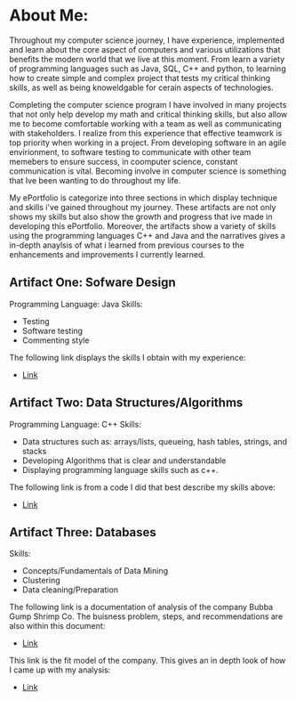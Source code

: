 # About Me:

Throughout my computer science journey, I have experience, implemented and learn about the core aspect of computers and various utilizations that benefits the modern world that we live at this moment. From learn a variety of programming languages such as Java, SQL, C++ and python, to learning how to create simple and complex project that tests my critical thinking skills, as well as being knoweldgable for cerain aspects of technologies. 

Completing the computer science program I have involved in many projects that not only help develop my math and critical thinking skills, but also allow me to become comfortable working with a team as well as communicating with stakeholders. I realize from this experience that effective teamwork is top priority when working in a project. From developing software in an agile envirionment, to software testing to communicate with other team memebers to ensure success, in coomputer science, constant communication is vital. Becoming involve in computer science is something that Ive been wanting to do throughout my life.


My ePortfolio is categorize into three sections in which display technique and skills i've gained throughout my journey. These artifacts are not only shows my skills but also show the growth and progress that ive made in developing this ePortfolio. Moreover, the artifacts show a variety of skills using the programming languages C++ and Java and the narratives gives a in-depth anaylsis of what i learned from previous courses to the enhancements and improvements I currently learned.

## **Artifact One: Sofware Design**

Programming Language: Java
Skills:
- Testing
- Software testing
- Commenting style

The following link displays the skills I obtain with my experience:

- [Link](https://github.com/basslove28/basslove28.github.io/blob/gh-pages/App.java)
 

## **Artifact Two: Data Structures/Algorithms**

Programming Language: C++
Skills:
- Data structures such as: arrays/lists, queueing, hash tables, strings, and stacks
- Developing Algorithms that is clear and understandable
- Displaying programming language skills such as c++.

The following link is from a code I did that best describe my skills above:

- [Link](https://github.com/basslove28/basslove28.github.io/blob/gh-pages/Cs260enhancment.cp)

## **Artifact Three: Databases**

Skills:
- Concepts/Fundamentals of Data Mining  
- Clustering 
- Data cleaning/Preparation 

The following link is a documentation of analysis of the company Bubba Gump Shrimp Co. The buisness problem, steps, and recommendations are also within this document:

- [Link](https://github.com/basslove28/basslove28.github.io/blob/gh-pages/Bubba%20Gump%20Final%20Project.docx) 

This link is the fit model of the company. This gives an in depth look of how I came up with my analysis:

- [Link](https://github.com/basslove28/basslove28.github.io/blob/gh-pages/Fit%20Model.pdf)




